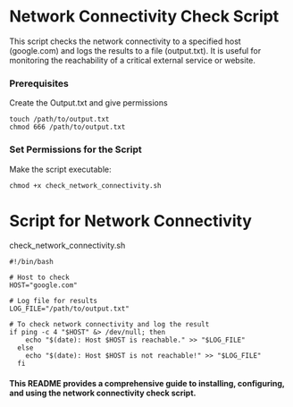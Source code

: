 # Network Connectivity Check Script

This script checks the network connectivity to a specified host (google.com) and logs the results to a file (output.txt). It is useful for monitoring the reachability of a critical external service or website.
### Prerequisites
Create the Output.txt and give permissions
```
touch /path/to/output.txt
chmod 666 /path/to/output.txt
```
### Set Permissions for the Script
Make the script executable:
```
chmod +x check_network_connectivity.sh
```
# Script for Network Connectivity
check_network_connectivity.sh
```
#!/bin/bash

# Host to check
HOST="google.com"

# Log file for results
LOG_FILE="/path/to/output.txt"

# To check network connectivity and log the result
if ping -c 4 "$HOST" &> /dev/null; then
    echo "$(date): Host $HOST is reachable." >> "$LOG_FILE"
  else
    echo "$(date): Host $HOST is not reachable!" >> "$LOG_FILE"
  fi
```
#### This README provides a comprehensive guide to installing, configuring, and using the network connectivity check script.
